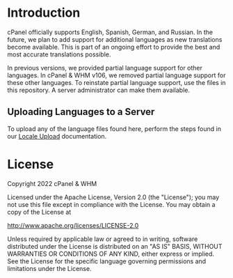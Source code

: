 # Introduction
cPanel officially supports English, Spanish, German, and Russian. In the future, we plan to add support for additional languages as new translations become available. This is part of an ongoing effort to provide the best and most accurate translations possible.

In previous versions, we provided partial language support for other languages. In cPanel & WHM v106, we removed partial language support for these other languages. To reinstate partial language support, use the files in this repository. A server administrator can make them available.

## Uploading Languages to a Server
To upload any of the language files found here, perform the steps found in our [Locale Upload](https://go.cpanel.net/whmdocsLocaleXMLUpload) documentation.

# License
Copyright 2022 cPanel & WHM

Licensed under the Apache License, Version 2.0 (the "License");
you may not use this file except in compliance with the License.
You may obtain a copy of the License at

http://www.apache.org/licenses/LICENSE-2.0

Unless required by applicable law or agreed to in writing, software
distributed under the License is distributed on an "AS IS" BASIS,
WITHOUT WARRANTIES OR CONDITIONS OF ANY KIND, either express or implied.
See the License for the specific language governing permissions and
limitations under the License.

